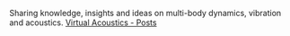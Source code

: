 Sharing knowledge, insights and ideas on multi-body dynamics, vibration and acoustics.
[Virtual Acoustics - Posts](https://virtualacoustics.github.io/posts)
